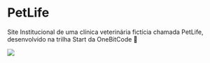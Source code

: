 <h1>PetLife</h1>

<p>Site Institucional de uma clínica veterinária fictícia chamada PetLife, desenvolvido na trilha Start da OneBitCode 🤘</p>

<img src="https://github.com/Arthur-ceap/PetLife/assets/134240080/6024b244-0d9d-4d97-be02-7c58a8ffa848"></img>
